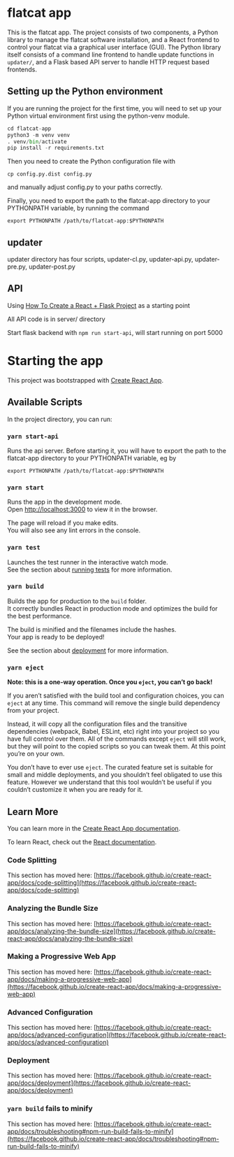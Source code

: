 # flatcat app

This is the flatcat app. The project consists of two components, a
Python library to manage the flatcat software installation, and a
React frontend to control your flatcat via a graphical user interface
(GUI). The Python library itself consists of a command line frontend
to handle update functions in `updater/`, and a Flask based API server
to handle HTTP request based frontends.

## Setting up the Python environment

If you are running the project for the first time, you will need to
set up your Python virtual environment first using the python-venv
module.

```python
cd flatcat-app
python3 -m venv venv
. venv/bin/activate
pip install -r requirements.txt
```
Then you need to create the Python configuration file with

```
cp config.py.dist config.py
```

and manually adjust config.py to your paths correctly.

Finally, you need to export the path to the flatcat-app directory to
your PYTHONPATH variable, by running the command

`export PYTHONPATH /path/to/flatcat-app:$PYTHONPATH`

## updater

updater directory has four scripts, updater-cl.py, updater-api.py, updater-pre.py, updater-post.py

## API

Using [How To Create a React + Flask Project](https://blog.miguelgrinberg.com/post/how-to-create-a-react--flask-project) as a starting point

All API code is in server/ directory

Start flask backend with `npm run start-api`, will start running on port 5000

# Starting the app

This project was bootstrapped with [Create React App](https://github.com/facebook/create-react-app).

## Available Scripts

In the project directory, you can run:

### `yarn start-api`

Runs the api server. Before starting it, you will have to export the
path to the flatcat-app directory to your PYTHONPATH variable, eg by

`export PYTHONPATH /path/to/flatcat-app:$PYTHONPATH`

### `yarn start`

Runs the app in the development mode.\
Open [http://localhost:3000](http://localhost:3000) to view it in the browser.

The page will reload if you make edits.\
You will also see any lint errors in the console.

### `yarn test`

Launches the test runner in the interactive watch mode.\
See the section about [running tests](https://facebook.github.io/create-react-app/docs/running-tests) for more information.

### `yarn build`

Builds the app for production to the `build` folder.\
It correctly bundles React in production mode and optimizes the build for the best performance.

The build is minified and the filenames include the hashes.\
Your app is ready to be deployed!

See the section about [deployment](https://facebook.github.io/create-react-app/docs/deployment) for more information.

### `yarn eject`

**Note: this is a one-way operation. Once you `eject`, you can’t go back!**

If you aren’t satisfied with the build tool and configuration choices, you can `eject` at any time. This command will remove the single build dependency from your project.

Instead, it will copy all the configuration files and the transitive dependencies (webpack, Babel, ESLint, etc) right into your project so you have full control over them. All of the commands except `eject` will still work, but they will point to the copied scripts so you can tweak them. At this point you’re on your own.

You don’t have to ever use `eject`. The curated feature set is suitable for small and middle deployments, and you shouldn’t feel obligated to use this feature. However we understand that this tool wouldn’t be useful if you couldn’t customize it when you are ready for it.

## Learn More

You can learn more in the [Create React App documentation](https://facebook.github.io/create-react-app/docs/getting-started).

To learn React, check out the [React documentation](https://reactjs.org/).

### Code Splitting

This section has moved here: [https://facebook.github.io/create-react-app/docs/code-splitting](https://facebook.github.io/create-react-app/docs/code-splitting)

### Analyzing the Bundle Size

This section has moved here: [https://facebook.github.io/create-react-app/docs/analyzing-the-bundle-size](https://facebook.github.io/create-react-app/docs/analyzing-the-bundle-size)

### Making a Progressive Web App

This section has moved here: [https://facebook.github.io/create-react-app/docs/making-a-progressive-web-app](https://facebook.github.io/create-react-app/docs/making-a-progressive-web-app)

### Advanced Configuration

This section has moved here: [https://facebook.github.io/create-react-app/docs/advanced-configuration](https://facebook.github.io/create-react-app/docs/advanced-configuration)

### Deployment

This section has moved here: [https://facebook.github.io/create-react-app/docs/deployment](https://facebook.github.io/create-react-app/docs/deployment)

### `yarn build` fails to minify

This section has moved here: [https://facebook.github.io/create-react-app/docs/troubleshooting#npm-run-build-fails-to-minify](https://facebook.github.io/create-react-app/docs/troubleshooting#npm-run-build-fails-to-minify)
